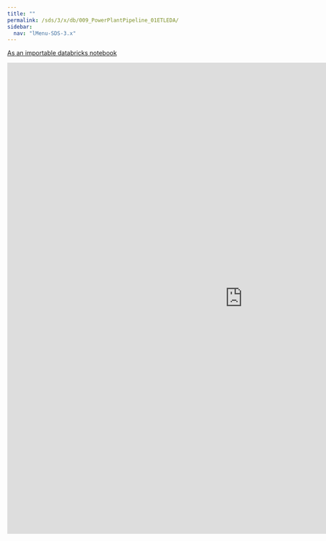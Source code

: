 ```yaml
---
title: ""
permalink: /sds/3/x/db/009_PowerPlantPipeline_01ETLEDA/
sidebar:
  nav: "lMenu-SDS-3.x"
---
```


[As an importable databricks notebook](https://lamastex.github.io/scalable-data-science/sds/3/x/db/009_PowerPlantPipeline_01ETLEDA.html)

<iframe src="https://lamastex.github.io/scalable-data-science/sds/3/x/db/009_PowerPlantPipeline_01ETLEDA.html" width="1080" height="1080" frameborder="0"></iframe>
